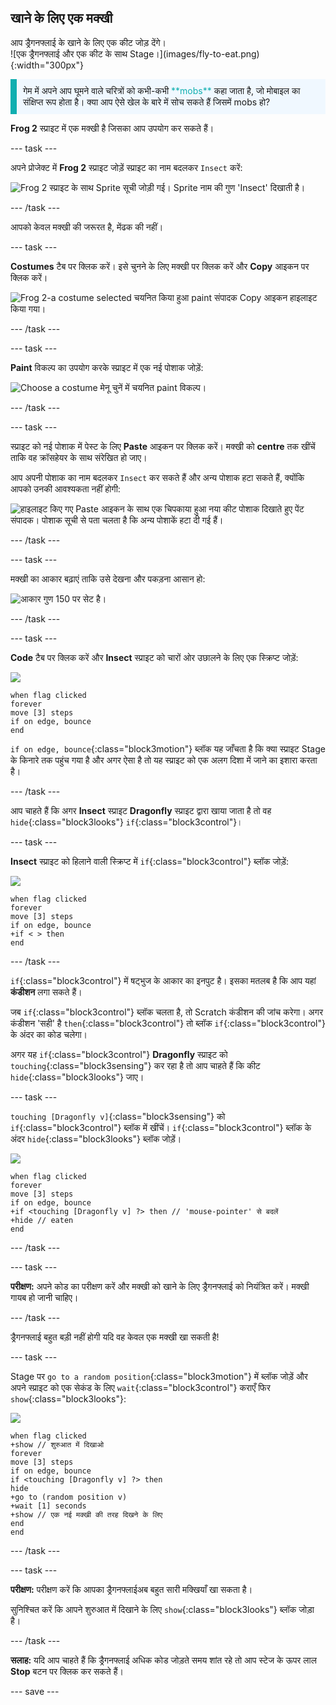 ## खाने के लिए एक मक्खी

<div style="display: flex; flex-wrap: wrap">
<div style="flex-basis: 200px; flex-grow: 1; margin-right: 15px;">
आप ड्रैगनफ्लाई के खाने के लिए एक कीट जोड़ देंगे। 
</div>
<div>
![एक ड्रैगनफ्लाई और एक कीट के साथ Stage।](images/fly-to-eat.png){:width="300px"}
</div>
</div>

<p style="border-left: solid; border-width:10px; border-color: #0faeb0; background-color: aliceblue; padding: 10px;">
गेम में अपने आप घूमने वाले चरित्रों को कभी-कभी <span style="color: #0faeb0">**mobs**</span> कहा जाता है, जो मोबाइल का संक्षिप्त रूप होता है। क्या आप ऐसे खेल के बारे में सोच सकते हैं जिसमें mobs हो?</p>

**Frog 2** स्प्राइट में एक मक्खी है जिसका आप उपयोग कर सकते हैं।

--- task ---

अपने प्रोजेक्ट में **Frog 2** स्प्राइट जोड़ें स्प्राइट का नाम बदलकर `Insect` करें:

![Frog 2 स्प्राइट के साथ Sprite सूची जोड़ी गई। Sprite नाम की गुण 'Insect' दिखाती है।](images/fly-sprite.png)


--- /task ---

आपको केवल मक्खी की जरूरत है, मेंढक की नहीं।

--- task ---

**Costumes** टैब पर क्लिक करें। इसे चुनने के लिए मक्खी पर क्लिक करें और **Copy** आइकन पर क्लिक करें।

![Frog 2-a costume selected चयनित किया हुआ paint संपादक Copy आइकन हाइलाइट किया गया।](images/copy-fly.png)

--- /task ---

--- task ---

**Paint** विकल्प का उपयोग करके स्प्राइट में एक नई पोशाक जोड़ें:

![Choose a costume मेनू चुनें में चयनित paint विकल्प।](images/paint-sprite.png)

--- /task ---

--- task ---

स्प्राइट को नई पोशाक में पेस्ट के लिए **Paste** आइकन पर क्लिक करें। मक्खी को **centre** तक खींचें ताकि वह क्रॉसहेयर के साथ संरेखित हो जाए।

आप अपनी पोशाक का नाम बदलकर `Insect` कर सकते हैं और अन्य पोशाक हटा सकते हैं, क्योंकि आपको उनकी आवश्यकता नहीं होगी:

![हाइलाइट किए गए Paste आइकन के साथ एक चिपकाया हुआ नया कीट पोशाक दिखाते हुए पेंट संपादक। पोशाक सूची से पता चलता है कि अन्य पोशाकें हटा दी गई हैं।](images/fly-costume.png)

--- /task ---

--- task ---

मक्खी का आकार बढ़ाएं ताकि उसे देखना और पकड़ना आसान हो:

![आकार गुण 150 पर सेट है।](images/fly-size.png)

--- /task ---

--- task ---

**Code** टैब पर क्लिक करें और **Insect** स्प्राइट को चारों ओर उछालने के लिए एक स्क्रिप्ट जोड़ें:

![](images/fly-icon.png)

```blocks3
when flag clicked
forever
move [3] steps
if on edge, bounce
end
```

`if on edge, bounce`{:class="block3motion"} ब्लॉक यह जाँचता है कि क्या स्प्राइट Stage के किनारे तक पहुंच गया है और अगर ऐसा है तो यह स्प्राइट को एक अलग दिशा में जाने का इशारा करता है।

--- /task ---

आप चाहते हैं कि अगर **Insect** स्प्राइट **Dragonfly** स्प्राइट द्वारा खाया जाता है तो वह `hide`{:class="block3looks"} `if`{:class="block3control"}।

--- task ---

**Insect** स्प्राइट को हिलाने वाली स्क्रिप्ट में `if`{:class="block3control"} ब्लॉक जोड़ें:

![](images/fly-icon.png)

```blocks3
when flag clicked
forever
move [3] steps
if on edge, bounce
+if < > then 
end
```
--- /task ---

`if`{:class="block3control"} में षट्भुज के आकार का इनपुट है। इसका मतलब है कि आप यहां **कंडीशन** लगा सकते हैं।

जब `if`{:class="block3control"} ब्लॉक चलता है, तो Scratch कंडीशन की जांच करेगा। अगर कंडीशन 'सही' है `then`{:class="block3control"} तो ब्लॉक `if`{:class="block3control"} के अंदर का कोड चलेगा।

अगर यह `if`{:class="block3control"} **Dragonfly** स्प्राइट को `touching`{:class="block3sensing"} कर रहा है तो आप चाहते हैं कि कीट `hide`{:class="block3looks"} जाए।

--- task ---

`touching [Dragonfly v]`{:class="block3sensing"} को `if`{:class="block3control"} ब्लॉक में खींचें। `if`{:class="block3control"} ब्लॉक के अंदर `hide`{:class="block3looks"} ब्लॉक जोड़ें।

![](images/fly-icon.png)

```blocks3
when flag clicked
forever
move [3] steps
if on edge, bounce
+if <touching [Dragonfly v] ?> then // 'mouse-pointer' से बदलें
+hide // eaten
end
```

--- /task ---

--- task ---

**परीक्षण:** अपने कोड का परीक्षण करें और मक्खी को खाने के लिए ड्रैगनफ्लाई को नियंत्रित करें। मक्खी गायब हो जानी चाहिए।

--- /task ---

ड्रैगनफ्लाई बहुत बड़ी नहीं होगी यदि वह केवल एक मक्खी खा सकती है!

--- task ---

Stage पर `go to a random position`{:class="block3motion"} में ब्लॉक जोड़ें और अपने स्प्राइट को एक सेकंड के लिए `wait`{:class="block3control"} कराएँ फिर `show`{:class="block3looks"}:

![](images/fly-icon.png)

```blocks3
when flag clicked
+show // शुरुआत में दिखाओ
forever
move [3] steps
if on edge, bounce
if <touching [Dragonfly v] ?> then
hide
+go to (random position v)
+wait [1] seconds
+show // एक नई मक्खी की तरह दिखने के लिए
end
end
```

--- /task ---

--- task ---

**परीक्षण:** परीक्षण करें कि आपका ड्रैगनफ्लाईअब बहुत सारी मक्खियाँ खा सकता है।

सुनिश्चित करें कि आपने शुरुआत में दिखाने के लिए `show`{:class="block3looks"} ब्लॉक जोड़ा है।

--- /task ---

**सलाह:** यदि आप चाहते हैं कि ड्रैगनफ्लाई अधिक कोड जोड़ते समय शांत रहे तो आप स्टेज के ऊपर लाल **Stop** बटन पर क्लिक कर सकते हैं।

--- save ---
